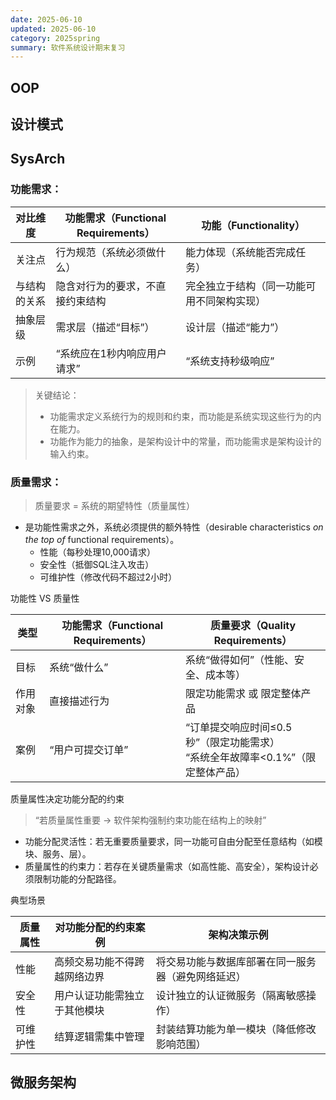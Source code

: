 ```yaml
---
date: 2025-06-10
updated: 2025-06-10
category: 2025spring
summary: 软件系统设计期末复习
---
```


## OOP





## 设计模式





## SysArch



### 功能需求：

| 对比维度     | 功能需求（Functional Requirements） | 功能（Functionality）                      |
| ---------------- | --------------------------------------- | ---------------------------------------------- |
| 关注点       | 行为规范（系统必须做什么）          | 能力体现（系统能否完成任务）               |
| 与结构的关系 | 隐含对行为的要求，不直接约束结构        | 完全独立于结构（同一功能可用不同架构实现） |
| 抽象层级     | 需求层（描述“目标”）                    | 设计层（描述“能力”）                           |
| 示例         | “系统应在1秒内响应用户请求”             | “系统支持秒级响应”                             |

> 关键结论：
>
> - 功能需求定义系统行为的规则和约束，而功能是系统实现这些行为的内在能力。
> - 功能作为能力的抽象，是架构设计中的常量，而功能需求是架构设计的输入约束。



### 质量需求：

> 质量要求 = 系统的期望特性（质量属性）

- 是功能性需求之外，系统必须提供的额外特性（desirable characteristics *on the top of* functional requirements）。
    - 性能（每秒处理10,000请求）
    - 安全性（抵御SQL注入攻击）
    - 可维护性（修改代码不超过2小时）

 功能性 VS 质量性

| 类型     | 功能需求（Functional Requirements） | 质量要求（Quality Requirements）                             |
| ------------ | ----------------------------------- | ------------------------------------------------------------ |
| 目标     | 系统“做什么”                        | 系统“做得如何”（性能、安全、成本等）                         |
| 作用对象 | 直接描述行为                        | 限定功能需求 或 限定整体产品                         |
| 案例     | “用户可提交订单”                    | “订单提交响应时间≤0.5秒”（限定功能需求）<br>“系统全年故障率<0.1%”（限定整体产品） |

质量属性决定功能分配的约束

> “若质量属性重要 → 软件架构强制约束功能在结构上的映射”

- 功能分配灵活性：若无重要质量要求，同一功能可自由分配至任意结构（如模块、服务、层）。
- 质量属性的约束力：若存在关键质量需求（如高性能、高安全），架构设计必须限制功能的分配路径。

 

典型场景

| 质量属性 | 对功能分配的约束案例     | 架构决策示例                                   |
| ------------ | ---------------------------- | -------------------------------------------------- |
| 性能     | 高频交易功能不得跨越网络边界 | 将交易功能与数据库部署在同一服务器（避免网络延迟） |
| 安全性   | 用户认证功能需独立于其他模块 | 设计独立的认证微服务（隔离敏感操作）               |
| 可维护性 | 结算逻辑需集中管理           | 封装结算功能为单一模块（降低修改影响范围）         |





## 微服务架构









